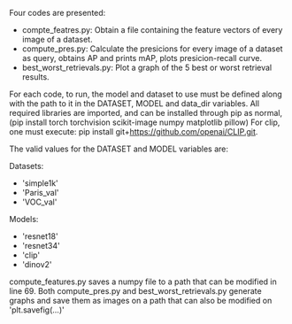 Four codes are presented:
- compte_featres.py: Obtain a file containing the feature vectors of every image of a dataset.
- compute_pres.py: Calculate the presicions for every image of a dataset as query, obtains AP and prints mAP, plots presicion-recall curve.
- best_worst_retrievals.py: Plot a graph of the 5 best or worst retrieval results.

For each code, to run, the model and dataset to use must be defined along with the path to it in the DATASET, MODEL and data_dir variables. All required libraries are imported, and can be installed through pip as normal, (pip install torch torchvision scikit-image numpy matplotlib pillow) For clip, one must execute: pip install git+https://github.com/openai/CLIP.git.

The valid values for the DATASET and MODEL variables are:

Datasets:
- 'simple1k'
- 'Paris_val'
- 'VOC_val'

Models:
- 'resnet18'
- 'resnet34'
- 'clip'
- 'dinov2'

compute_features.py saves a numpy file to a path that can be modified in line 69. Both compute_pres.py and best_worst_retrievals.py generate graphs and save them as images on a path that can also be modified on 'plt.savefig(...)'